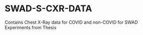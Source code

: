 # SWAD-S-CXR-DATA
Contains Chest X-Ray data for COVID and non-COVID for SWAD Experiments from Thesis
